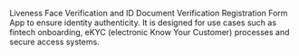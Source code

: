 Liveness Face Verification and ID Document Verification Registration Form App to ensure identity authenticity. It is designed for use cases such as fintech onboarding, eKYC (electronic Know Your Customer) processes and secure access systems.
